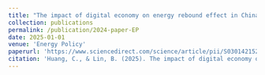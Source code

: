 ```yaml
---
title: "The impact of digital economy on energy rebound effect in China: A stochastic energy demand frontier approach"
collection: publications
permalink: /publication/2024-paper-EP
date: 2025-01-01
venue: 'Energy Policy'
paperurl: 'https://www.sciencedirect.com/science/article/pii/S0301421524004385'
citation: 'Huang, C., & Lin, B. (2025). The impact of digital economy on energy rebound effect in China: A stochastic energy demand frontier approach. Energy Policy, 196, 114418. https://doi.org/10.1016/j.enpol.2024.114418'
---
```


